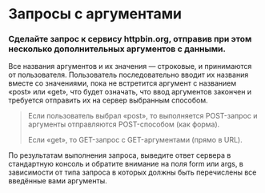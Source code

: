 # Запросы с аргументами

### Сделайте запрос к сервису httpbin.org, отправив при этом несколько дополнительных аргументов с данными.

Все названия аргументов и их значения — строковые, и принимаются от пользователя. 
Пользователь последовательно вводит их названия вместе со значениями, пока не встретится аргумент с названием «post» или «get», 
что будет означать, что ввод аргументов закончен и требуется отправить их на сервер выбранным способом.

> Если пользователь выбрал «post», то выполняется POST-запрос и аргументы отправляются POST-способом (как форма). 
>
> Если «get», то GET-запрос с GET-аргументами (прямо в URL).

По результатам выполнения запроса, выведите ответ сервера в стандартную консоль и обратите внимание на поля form или args, 
в зависимости от типа запроса в которых должны быть перечислены все введённые вами аргументы.
